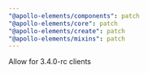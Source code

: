 ```yaml
---
"@apollo-elements/components": patch
"@apollo-elements/core": patch
"@apollo-elements/create": patch
"@apollo-elements/mixins": patch
---
```


Allow for 3.4.0-rc clients
